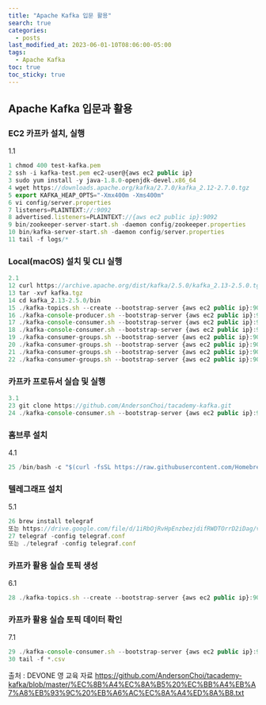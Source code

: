 ```yaml
---
title: "Apache Kafka 입문 활용"
search: true
categories:
  - posts
last_modified_at: 2023-06-01-10T08:06:00-05:00
tags:
  - Apache Kafka
toc: true
toc_sticky: true
---
```


## Apache Kafka 입문과 활용

### EC2 카프카 설치, 실행
1.1 
```javascript
1 chmod 400 test-kafka.pem
2 ssh -i kafka-test.pem ec2-user@{aws ec2 public ip}
3 sudo yum install -y java-1.8.0-openjdk-devel.x86_64
4 wget https://downloads.apache.org/kafka/2.7.0/kafka_2.12-2.7.0.tgz
5 export KAFKA_HEAP_OPTS="-Xmx400m -Xms400m"
6 vi config/server.properties
7 listeners=PLAINTEXT://:9092
8 advertised.listeners=PLAINTEXT://{aws ec2 public ip}:9092
9 bin/zookeeper-server-start.sh -daemon config/zookeeper.properties
10 bin/kafka-server-start.sh -daemon config/server.properties
11 tail -f logs/*
```

### Local(macOS) 설치 및 CLI 실행
```javascript
2.1
12 curl https://archive.apache.org/dist/kafka/2.5.0/kafka_2.13-2.5.0.tgz --output kafka.tgz 
13 tar -xvf kafka.tgz
14 cd kafka_2.13-2.5.0/bin
15 ./kafka-topics.sh --create --bootstrap-server {aws ec2 public ip}:9092 --replication-factor 1 --partitions 3 --topic test
16 ./kafka-console-producer.sh --bootstrap-server {aws ec2 public ip}:9092 --topic test
17 ./kafka-console-consumer.sh --bootstrap-server {aws ec2 public ip}:9092 --topic test --from-beginning
18 ./kafka-console-consumer.sh --bootstrap-server {aws ec2 public ip}:9092 --topic test -group testgroup --from-beginning
19 ./kafka-consumer-groups.sh --bootstrap-server {aws ec2 public ip}:9092 --list
20 ./kafka-consumer-groups.sh --bootstrap-server {aws ec2 public ip}:9092 --group testgroup --describe
21 ./kafka-consumer-groups.sh --bootstrap-server {aws ec2 public ip}:9092 --group testgroup --topic test --reset-offsets --to-earliest --execute
22 ./kafka-consumer-groups.sh --bootstrap-server {aws ec2 public ip}:9092 --group testgroup --topic test:1 --reset-offsets --to-offset 10 --execute
```

### 카프카 프로듀서 실습 및 실행
```javascript
3.1
23 git clone https://github.com/AndersonChoi/tacademy-kafka.git
24 ./kafka-console-consumer.sh --bootstrap-server {aws ec2 public ip}:9092 --topic test --property print.key=true --property key.separator="-"
```

### 홈브루 설치
4.1
```javascript
25 /bin/bash -c "$(curl -fsSL https://raw.githubusercontent.com/Homebrew/install/master/install.sh)"
```

### 텔레그래프 설치
5.1
```javascript
26 brew install telegraf
또는 https://drive.google.com/file/d/1iRbOjRvHpEnzbezjdifRWDTOrrD2iDag/view?usp=sharin
27 telegraf -config telegraf.conf
또는 ./telegraf -config telegraf.conf
```

### 카프카 활용 실습 토픽 생성
6.1
```javascript
28 ./kafka-topics.sh --create --bootstrap-server {aws ec2 public ip}:9092 --replication-factor 1 --partitions 5 --topic my-computer-metric
```

### 카프카 활용 실습 토픽 데이터 확인
7.1
```javascript
29 ./kafka-console-consumer.sh --bootstrap-server {aws ec2 public ip}:9092 --topic my-computer-metric --from-beginning
30 tail -f *.csv
```


출처 : DEVONE 영 교육 자료 
https://github.com/AndersonChoi/tacademy-kafka/blob/master/%EC%8B%A4%EC%8A%B5%20%EC%BB%A4%EB%A7%A8%EB%93%9C%20%EB%A6%AC%EC%8A%A4%ED%8A%B8.txt
